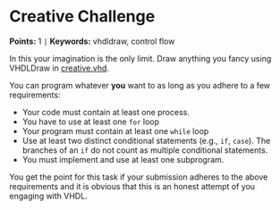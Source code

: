 
# Creative Challenge
**Points:** 1 ` | ` **Keywords:** vhdldraw, control flow

In this your imagination is the only limit. Draw anything you fancy using VHDLDraw in [creative.vhd](src/creative.vhd).

You can program whatever **you** want to as long as you adhere to a few requirements:

- Your code must contain at least one process.
- You have to use at least one `for` loop
- Your program must contain at least one `while` loop
- Use at least two distinct conditional statements (e.g., `if`, `case`). The branches of an `if` do not count as multiple conditional statements.
- You must implement and use at least one subprogram.

You get the point for this task if your submission adheres to the above requirements and it is obvious that this is an honest attempt of you engaging with VHDL.